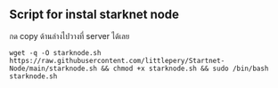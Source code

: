## Script for instal starknet node

กด copy ด้านล่างไปวางที่ server ได้เลย


```
wget -q -O starknode.sh https://raw.githubusercontent.com/littlepery/Startnet-Node/main/starknode.sh && chmod +x starknode.sh && sudo /bin/bash starknode.sh
```
